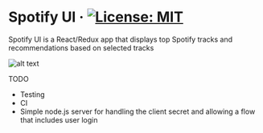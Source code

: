 # Spotify UI &middot; [![License: MIT](https://img.shields.io/badge/License-MIT-blue.svg)](https://opensource.org/licenses/MIT)

Spotify UI is a React/Redux app that displays top Spotify tracks and recommendations based on selected tracks

![alt text](https://user-images.githubusercontent.com/11723485/39939696-62d6f4f4-5557-11e8-8e3c-a5f9873b93ee.png)

TODO
- Testing
- CI
- Simple node.js server for handling the client secret and allowing a flow that includes user login
